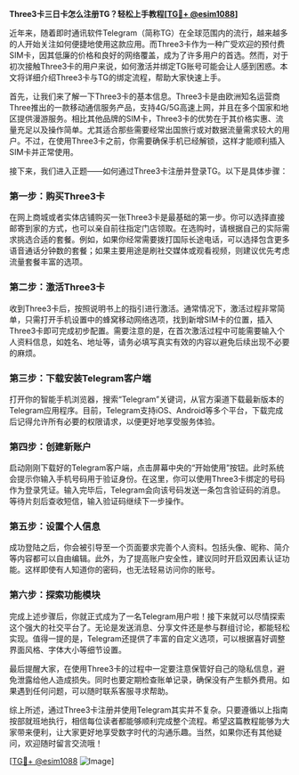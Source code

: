 **Three3卡三日卡怎么注册TG？轻松上手教程[[TG💪+ @esim1088](https://t.me/s/esim1088)]**

近年来，随着即时通讯软件Telegram（简称TG）在全球范围内的流行，越来越多的人开始关注如何便捷地使用这款应用。而Three3卡作为一种广受欢迎的预付费SIM卡，因其低廉的价格和良好的网络覆盖，成为了许多用户的首选。然而，对于初次接触Three3卡的用户来说，如何激活并绑定TG账号可能会让人感到困惑。本文将详细介绍Three3卡与TG的绑定流程，帮助大家快速上手。

首先，让我们来了解一下Three3卡的基本信息。Three3卡是由欧洲知名运营商Three推出的一款移动通信服务产品，支持4G/5G高速上网，并且在多个国家和地区提供漫游服务。相比其他品牌的SIM卡，Three3卡的优势在于其价格实惠、流量充足以及操作简单。尤其适合那些需要经常出国旅行或对数据流量需求较大的用户。不过，在使用Three3卡之前，你需要确保手机已经解锁，这样才能顺利插入SIM卡并正常使用。

接下来，我们进入正题——如何通过Three3卡注册并登录TG。以下是具体步骤：

### 第一步：购买Three3卡
在网上商城或者实体店铺购买一张Three3卡是最基础的第一步。你可以选择直接邮寄到家的方式，也可以亲自前往指定门店领取。在选购时，请根据自己的实际需求挑选合适的套餐。例如，如果你经常需要拨打国际长途电话，可以选择包含更多语音通话分钟数的套餐；如果主要用途是刷社交媒体或观看视频，则建议优先考虑流量套餐丰富的选项。

### 第二步：激活Three3卡
收到Three3卡后，按照说明书上的指引进行激活。通常情况下，激活过程非常简单，只需打开手机设置中的蜂窝移动网络选项，找到新增SIM卡的位置，插入Three3卡即可完成初步配置。需要注意的是，在首次激活过程中可能需要输入个人资料信息，如姓名、地址等，请务必填写真实有效的内容以避免后续出现不必要的麻烦。

### 第三步：下载安装Telegram客户端
打开你的智能手机浏览器，搜索“Telegram”关键词，从官方渠道下载最新版本的Telegram应用程序。目前，Telegram支持iOS、Android等多个平台，下载完成后记得允许所有必要的权限请求，以便更好地享受服务体验。

### 第四步：创建新账户
启动刚刚下载好的Telegram客户端，点击屏幕中央的“开始使用”按钮。此时系统会提示你输入手机号码用于验证身份。在这里，你可以使用Three3卡绑定的号码作为登录凭证。输入完毕后，Telegram会向该号码发送一条包含验证码的消息。等待片刻后查收短信，输入验证码继续下一步操作。

### 第五步：设置个人信息
成功登陆之后，你会被引导至一个页面要求完善个人资料。包括头像、昵称、简介等内容都可以自由编辑。此外，为了提高账户安全性，建议同时开启双因素认证功能。这样即使有人知道你的密码，也无法轻易访问你的账号。

### 第六步：探索功能模块
完成上述步骤后，你就正式成为了一名Telegram用户啦！接下来就可以尽情探索这个强大的社交平台了。无论是发送消息、分享文件还是参与群组讨论，都能轻松实现。值得一提的是，Telegram还提供了丰富的自定义选项，可以根据喜好调整界面风格、字体大小等细节设置。

最后提醒大家，在使用Three3卡的过程中一定要注意保管好自己的隐私信息，避免泄露给他人造成损失。同时也要定期检查账单记录，确保没有产生额外费用。如果遇到任何问题，可以随时联系客服寻求帮助。

综上所述，通过Three3卡注册并使用Telegram其实并不复杂。只要遵循以上指南按部就班地执行，相信每位读者都能够顺利完成整个流程。希望这篇教程能够为大家带来便利，让大家更好地享受数字时代的沟通乐趣。当然，如果你还有其他疑问，欢迎随时留言交流哦！

[[TG💪+ @esim1088](https://t.me/s/esim1088) ![Image](https://i.postimg.cc/4NQfJmqS/Snipaste-2025-05-13-00-14-12.png)]